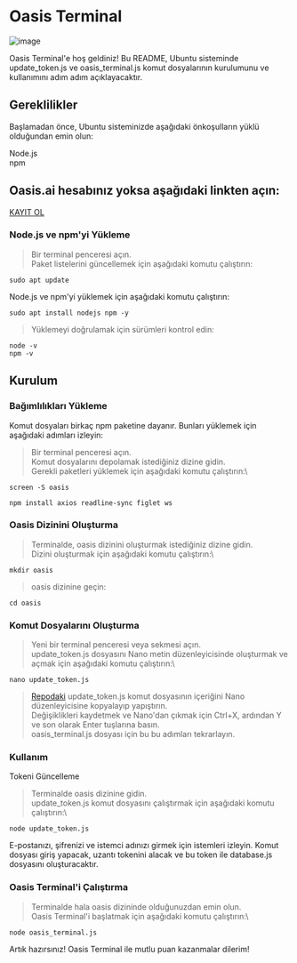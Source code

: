 # Oasis Terminal
![image](https://github.com/Dwtexe/Rivalz-TerminalAddons/assets/63106683/d27be0f4-e8cd-443a-a067-f7fe3abdb6be)

Oasis Terminal'e hoş geldiniz! Bu README, Ubuntu sisteminde update_token.js ve oasis_terminal.js komut dosyalarının kurulumunu ve kullanımını adım adım açıklayacaktır.

## Gereklilikler
Başlamadan önce, Ubuntu sisteminizde aşağıdaki önkoşulların yüklü olduğundan emin olun:

Node.js\
npm

## Oasis.ai hesabınız yoksa aşağıdaki linkten açın:

[KAYIT OL](https://github.com/ruesandora/Rivalz/blob/main/Yanc%C4%B1klar.md#oasisai)

### Node.js ve npm'yi Yükleme

>Bir terminal penceresi açın.\
>Paket listelerini güncellemek için aşağıdaki komutu çalıştırın:
```
sudo apt update
```

Node.js ve npm'yi yüklemek için aşağıdaki komutu çalıştırın:
```
sudo apt install nodejs npm -y
```
> Yüklemeyi doğrulamak için sürümleri kontrol edin:
```
node -v
npm -v
```

## Kurulum

### Bağımlılıkları Yükleme
Komut dosyaları birkaç npm paketine dayanır. Bunları yüklemek için aşağıdaki adımları izleyin:

>Bir terminal penceresi açın.\
>Komut dosyalarını depolamak istediğiniz dizine gidin.\
>Gerekli paketleri yüklemek için aşağıdaki komutu çalıştırın:\
```
screen -S oasis
```
```
npm install axios readline-sync figlet ws
```

### Oasis Dizinini Oluşturma

>Terminalde, oasis dizinini oluşturmak istediğiniz dizine gidin.\
>Dizini oluşturmak için aşağıdaki komutu çalıştırın:\
```
mkdir oasis
```
>oasis dizinine geçin:
```
cd oasis
```

### Komut Dosyalarını Oluşturma

>Yeni bir terminal penceresi veya sekmesi açın.\
>update_token.js dosyasını Nano metin düzenleyicisinde oluşturmak ve açmak için aşağıdaki komutu çalıştırın:\
```
nano update_token.js
```
>[Repodaki](https://github.com/ruesandora/Rivalz/blob/main/update_token.js) update_token.js komut dosyasının içeriğini Nano düzenleyicisine kopyalayıp yapıştırın.\
>Değişiklikleri kaydetmek ve Nano'dan çıkmak için Ctrl+X, ardından Y ve son olarak Enter tuşlarına basın.\
>oasis_terminal.js dosyası için bu bu adımları tekrarlayın.

### Kullanım
Tokeni Güncelleme

>Terminalde oasis dizinine gidin.\
>update_token.js komut dosyasını çalıştırmak için aşağıdaki komutu çalıştırın:\
```
node update_token.js
```
E-postanızı, şifrenizi ve istemci adınızı girmek için istemleri izleyin.
Komut dosyası giriş yapacak, uzantı tokenini alacak ve bu token ile database.js dosyasını oluşturacaktır.

### Oasis Terminal'i Çalıştırma

>Terminalde hala oasis dizininde olduğunuzdan emin olun.\
>Oasis Terminal'i başlatmak için aşağıdaki komutu çalıştırın:\
```
node oasis_terminal.js
```
Artık hazırsınız! Oasis Terminal ile mutlu puan kazanmalar dilerim!
